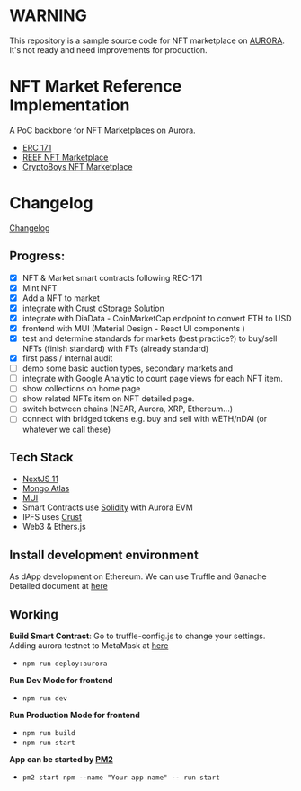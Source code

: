 # WARNING

This repository is a sample source code for NFT marketplace on [AURORA](https://aurora.dev/). It's not ready and need improvements for production.

# NFT Market Reference Implementation

A PoC backbone for NFT Marketplaces on Aurora.
- [ERC 171](https://eips.ethereum.org/EIPS/eip-721)
- [REEF NFT Marketplace](https://github.com/Vikings-Tech/reef-nft-marketplace)
- [CryptoBoys NFT Marketplace](https://github.com/devpavan04/cryptoboys-nft-marketplace)

# Changelog

[Changelog](changelog.md)

## Progress:
- [x] NFT & Market smart contracts following REC-171
- [x] Mint NFT
- [x] Add a NFT to market
- [x] integrate with Crust dStorage Solution
- [x] integrate with DiaData - CoinMarketCap endpoint to convert ETH to USD
- [x] frontend with MUI (Material Design - React UI components )
- [x] test and determine standards for markets (best practice?) to buy/sell NFTs (finish standard) with FTs (already standard)
- [x] first pass / internal audit
- [ ] demo some basic auction types, secondary markets and
- [ ] integrate with Google Analytic to count page views for each NFT item.
- [ ] show collections on home page
- [ ] show related NFTs item on NFT detailed page.
- [ ] switch between chains (NEAR, Aurora, XRP, Ethereum...)
- [ ] connect with bridged tokens e.g. buy and sell with wETH/nDAI (or whatever we call these)

## Tech Stack
- [NextJS 11](https://nextjs.org/)
- [Mongo Atlas](https://www.mongodb.com/atlas/database)
- [MUI](https://mui.com/)
- Smart Contracts use [Solidity](https://docs.soliditylang.org/en/v0.8.12/) with Aurora EVM
- IPFS uses [Crust](https://crust.network/)
- Web3 & Ethers.js
## Install development environment
As dApp development on Ethereum. We can use Truffle and Ganache
Detailed document at [here](https://doc.aurora.dev/interact/truffle)
## Working
**Build Smart Contract**:
Go to truffle-config.js to change your settings. Adding aurora testnet to MetaMask at [here](https://doc.aurora.dev/interact/metamask)
- `npm run deploy:aurora`

**Run Dev Mode for frontend**

- `npm run dev`

**Run Production Mode for frontend**
- `npm run build`
- `npm run start`

**App can be started by [PM2](https://pm2.keymetrics.io/)**
- `pm2 start npm --name "Your app name" -- run start`

   




